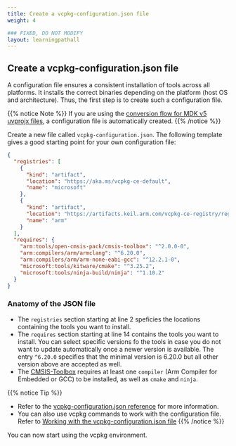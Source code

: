 ```yaml
---
title: Create a vcpkg-configuration.json file
weight: 4

### FIXED, DO NOT MODIFY
layout: learningpathall
---
```


## Create a vcpkg-configuration.json file

A configuration file ensures a consistent installation of tools across all platforms. It installs the correct binaries depending on the platform (host OS and architecture). Thus, the first step is to create such a configuration file.

{{% notice Note %}}
If you are using the [conversion flow for MDK v5 uvprojx files](../../uvprojx-conversion/), a configuration file is automatically created.
{{% /notice %}}

Create a new file called `vcpkg-configuration.json`. The following template gives a good starting point for your own configuration file:

```json {line_numbers="true"}
{
  "registries": [
    {
      "kind": "artifact",
      "location": "https://aka.ms/vcpkg-ce-default",
      "name": "microsoft"
    },
    {
      "kind": "artifact",
      "location": "https://artifacts.keil.arm.com/vcpkg-ce-registry/registry.zip",
      "name": "arm"
    }
  ],
  "requires": {
    "arm:tools/open-cmsis-pack/cmsis-toolbox": "^2.0.0-0",
    "arm:compilers/arm/armclang": "^6.20.0",
    "arm:compilers/arm/arm-none-eabi-gcc": "^12.2.1-0",
    "microsoft:tools/kitware/cmake": "^3.25.2",
    "microsoft:tools/ninja-build/ninja": "^1.10.2"
  }
}
```

### Anatomy of the JSON file

- The `registries` section starting at line 2 speficies the locations containing the tools you want to install.
- The `requires` section starting at line 14 contains the tools you want to install. You can select specific versions fo the tools in case you do not want to update automatically once a newer version is available. The entry `^6.20.0` specifies that the minimal version is 6.20.0 but all other version above are accepted as well.
- The [CMSIS-Toolbox](https://github.com/Open-CMSIS-Pack/cmsis-toolbox) requires at least one `compiler` (Arm Compiler for Embedded or GCC) to be installed, as well as `cmake` and `ninja`.

{{% notice Tip %}}
- Refer to the [vcpkg-configuration.json reference](https://learn.microsoft.com/en-gb/vcpkg/reference/vcpkg-configuration-json) for more information.
- You can also use vcpkg commands to work with the configuration file. Refer to [Working with the vcpkg-configuration.json file](../usage#working-with-the-vcpkg-configurationjson-file)
{{% /notice %}}

You can now start using the vcpkg environment.
